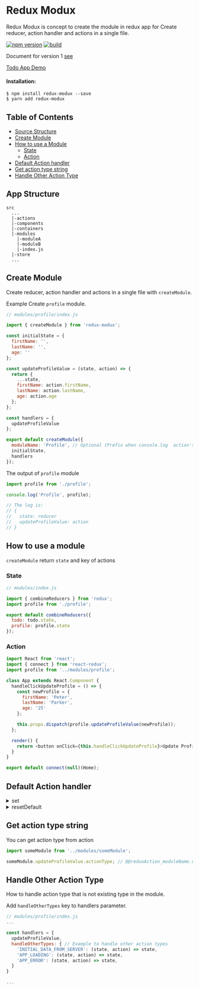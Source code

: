 # Redux Modux

Redux Modux is concept to create the module in redux app for Create reducer, action handler and actions in a single file.

[![npm version](https://badge.fury.io/js/redux-modux.svg)](https://badge.fury.io/js/redux-modux)
[![build](https://circleci.com/gh/GA-MO/redux-modux/tree/master.svg?style=shield&circle-token=7f4e5cdf8e9a36fc1e11c3593e3e31ec24a1c5a8)](https://circleci.com/gh/GA-MO/redux-modux/tree/master.svg?style=shield&circle-token=7f4e5cdf8e9a36fc1e11c3593e3e31ec24a1c5a8)

Document for version 1 [see](https://github.com/GA-MO/redux-modux/blob/master/Document-v1.md)

[Todo App Demo](https://stackblitz.com/edit/redux-modux-v2)

#### Installation:

```
$ npm install redux-modux --save
$ yarn add redux-modux
```

## Table of Contents

- [Source Structure](#app-structure)
- [Create Module](#create-module)
- [How to use a Module](#how-to-use-a-module)
  - [State](#state)
  - [Action](#action)
- [Default Action handler](#default-action-handler)
- [Get action type string](#get-action-type-string)
- [Handle Other Action Type](#handle-other-action-type)

## App Structure

```
src
  ...
  |-actions
  |-components
  |-containers
  |-modules
    |-moduleA
    |-moduleB
    |-index.js
  |-store
  ...
```

## Create Module

Create reducer, action handler and actions in a single file with `createModule`.

Example Create `profile` module.

```js
// modules/profile/index.js

import { createModule } from 'redux-modux';

const initialState = {
  firstName: '',
  lastName: '',
  age: ''
};

const updateProfileValue = (state, action) => {
  return {
    ...state,
    firstName: action.firstName,
    lastName: action.lastName,
    age: action.age
  };
};

const handlers = {
  updateProfileValue
};

export default createModule({
  moduleName: 'Profile', // Optional (Prefix when console.log  action's type)
  initialState,
  handlers
});
```

The output of `profile` module

```js
import profile from './profile';

console.log('Profile', profile);

// The log is:
// {
//   state: reducer
//   updateProfileValue: action
// }
```

## How to use a module

`createModule` return `state` and key of actions

### State

```js
// modules/index.js

import { combineReducers } from 'redux';
import profile from './profile';

export default combineReducers({
  todo: todo.state,
  profile: profile.state
});
```

### Action

```js
import React from 'react';
import { connect } from 'react-redux';
import profile from '../modules/profile';

class App extends React.Component {
  handleClickUpdateProfile = () => {
    const newProfile = {
      firstName: 'Peter',
      lastName: 'Parker',
      age: '25'
    };

    this.props.dispatch(profile.updateProfileValue(newProfile));
  };

  render() {
    return <button onClick={this.handleClickUpdateProfile}>Update Profile</button>;
  }
}

export default connect(null)(Home);
```

## Default Action handler

<details>
<summary>set</summary>

```js
import someModule from '../modules/someModule';

dispatch(
  someModule.set({
    key: '',
    value: ''
  })
);
```

</details>

<details>
<summary>resetDefault</summary>

Reset module state to intital state

```js
import someModule from '../modules/someModule';

dispatch(someModule.resetDefault());
```

</details>

## Get action type string

You can get action type from action

```js
import someModule from '../modules/someModule';

someModule.updateProfileValue.actionType; // @@reduxAction_moduleName.updateProfileValue
```

## Handle Other Action Type

How to handle action type that is not existing type in the module.

Add `handleOtherTypes` key to handlers parameter.

```js
// modules/profile/index.js
...

const handlers = {
  updateProfileValue,
  handleOtherTypes: { // Example to handle other action types
    'INITIAL_DATA_FROM_SERVER': (state, action) => state,
    'APP_LOADING': (state, action) => state,
    'APP_ERROR': (state, action) => state,
  }
}

...
```
